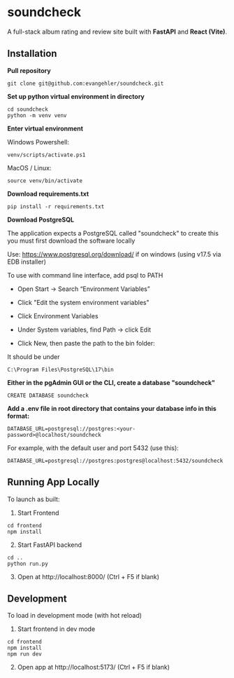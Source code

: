 # soundcheck
A full-stack album rating and review site built with **FastAPI** and **React (Vite)**.


## Installation

**Pull repository**
```
git clone git@github.com:evangehler/soundcheck.git
```
**Set up python virtual environment in directory**
```
cd soundcheck
python -m venv venv
```
**Enter virtual environment**

Windows Powershell:

```
venv/scripts/activate.ps1 
```
MacOS / Linux:

```
source venv/bin/activate
```
**Download requirements.txt**
```
pip install -r requirements.txt
```
**Download PostgreSQL**

The application expects a PostgreSQL called "soundcheck" to create this you must first download the software locally

Use: https://www.postgresql.org/download/ if on windows (using v17.5 via EDB installer)

To use with command line interface, add psql to PATH

- Open Start → Search “Environment Variables”

- Click "Edit the system environment variables"

- Click Environment Variables

- Under System variables, find Path → click Edit

- Click New, then paste the path to the bin folder:

It should be under
```
C:\Program Files\PostgreSQL\17\bin
```

**Either in the pgAdmin GUI or the CLI, create a database "soundcheck"**

```
CREATE DATABASE soundcheck
```

**Add a .env file in root directory that contains your database info in this format:**

```
DATABASE_URL=postgresql://postgres:<your-password>@localhost/soundcheck
```

For example, with the default user and port 5432 (use this):

```
DATABASE_URL=postgresql://postgres:postgres@localhost:5432/soundcheck
```


## Running App Locally
 To launch as built:

 1. Start Frontend
 ```
 cd frontend
 npm install
 ```

 2. Start FastAPI backend 
```
cd ..
python run.py
```

3. Open at http://localhost:8000/ 
(Ctrl + F5 if blank)

## Development
To load in development mode (with hot reload)

1. Start frontend in dev mode
```
cd frontend
npm install
npm run dev
```

2. Open app at http://localhost:5173/ (Ctrl + F5 if blank)
